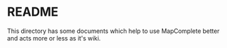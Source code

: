 # README

This directory has some documents which help to use MapComplete better and acts more or less as it's wiki.
